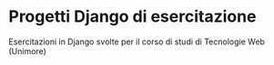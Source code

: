 # Progetti Django di esercitazione
Esercitazioni in Django svolte per il corso di studi di Tecnologie Web (Unimore)
